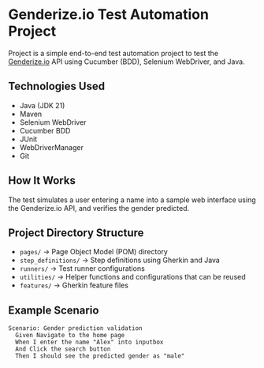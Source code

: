 # Genderize.io Test Automation Project

Project is a simple end-to-end test automation project to test the [Genderize.io](https://genderize.io/) API using Cucumber (BDD), Selenium WebDriver, and Java.

## Technologies Used
- Java (JDK 21)
- Maven
- Selenium WebDriver
- Cucumber BDD
- JUnit
- WebDriverManager
- Git

## How It Works
The test simulates a user entering a name into a sample web interface using the Genderize.io API, and verifies the gender predicted.

## Project Directory Structure

- `pages/` → Page Object Model (POM) directory
- `step_definitions/` → Step definitions using Gherkin and Java
- `runners/` → Test runner configurations
- `utilities/` → Helper functions and configurations that can be reused
- `features/` → Gherkin feature files

## Example Scenario

```gherkin
Scenario: Gender prediction validation
  Given Navigate to the home page
  When I enter the name "Alex" into inputbox
  And Click the search button
  Then I should see the predicted gender as "male"